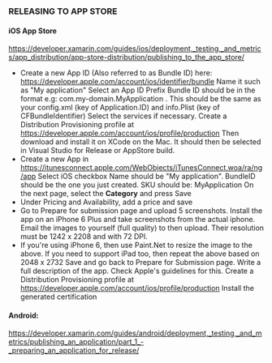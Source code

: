 ﻿
### RELEASING TO APP STORE

#### iOS App Store

https://developer.xamarin.com/guides/ios/deployment,_testing,_and_metrics/app_distribution/app-store-distribution/publishing_to_the_app_store/

- Create a new App ID (Also referred to as Bundle ID) here: https://developer.apple.com/account/ios/identifier/bundle 
Name it such as "My application"
Select an App ID Prefix
Bundle ID should be in the format e.g: com.my-domain.MyApplication  . This should be the same as your config.xml (key of Application.ID) and info.Plist (key of CFBundleIdentifier)
Select the services if necessary.
Create a Distribution Provisioning profile at https://developer.apple.com/account/ios/profile/production
Then download and install it on XCode on the Mac.
It should then be selected in Visual Studio for Release or AppStore build.
- Create a new App in https://itunesconnect.apple.com/WebObjects/iTunesConnect.woa/ra/ng/app
Select iOS checkbox
Name should be "My application".
BundleID should be the one you just created.
SKU should be: MyApplication
On the next page, select the **Category** and press Save
- Under Pricing and Availability, add a price and save
- Go to Prepare for submission page and upload 5 screenshots.
Install the app on an iPhone 6 Plus and take screenshots from the actual iphone.
Email the images to yourself (full quality) to then upload.
Their resolution must be 1242 x 2208 and with 72 DPI.
- If you're using iPhone 6, then use Paint.Net to resize the image to the above.
If you need to support iPad too, then repeat the above based on 2048 x 2732
Save and go back to Prepare for Submission page.
Write a full description of the app. Check Apple's guidelines for this.
Create a Distribution Provisioning profile at https://developer.apple.com/account/ios/profile/production
Install the generated certification

#### Android:

https://developer.xamarin.com/guides/android/deployment,_testing,_and_metrics/publishing_an_application/part_1_-_preparing_an_application_for_release/